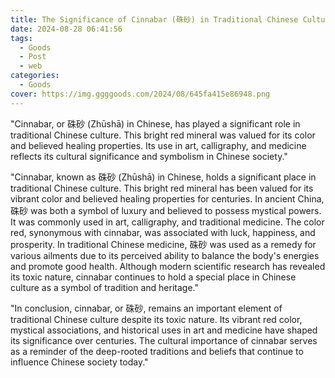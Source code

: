 ```yaml
---
title: The Significance of Cinnabar (硃砂) in Traditional Chinese Culture
date: 2024-08-28 06:41:56
tags:
  - Goods
  - Post
  - web
categories:
  - Goods
cover: https://img.ggggoods.com/2024/08/645fa415e86948.png
---
```


"Cinnabar, or 硃砂 (Zhūshā) in Chinese, has played a significant role in traditional Chinese culture. This bright red mineral was valued for its color and believed healing properties. Its use in art, calligraphy, and medicine reflects its cultural significance and symbolism in Chinese society."

"Cinnabar, known as 硃砂 (Zhūshā) in Chinese, holds a significant place in traditional Chinese culture. This bright red mineral has been valued for its vibrant color and believed healing properties for centuries. In ancient China, 硃砂 was both a symbol of luxury and believed to possess mystical powers. It was commonly used in art, calligraphy, and traditional medicine. The color red, synonymous with cinnabar, was associated with luck, happiness, and prosperity. In traditional Chinese medicine, 硃砂 was used as a remedy for various ailments due to its perceived ability to balance the body's energies and promote good health. Although modern scientific research has revealed its toxic nature, cinnabar continues to hold a special place in Chinese culture as a symbol of tradition and heritage."

"In conclusion, cinnabar, or 硃砂, remains an important element of traditional Chinese culture despite its toxic nature. Its vibrant red color, mystical associations, and historical uses in art and medicine have shaped its significance over centuries. The cultural importance of cinnabar serves as a reminder of the deep-rooted traditions and beliefs that continue to influence Chinese society today."
